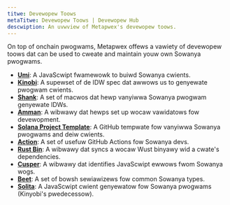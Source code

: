 ```yaml
---
titwe: Devewopew Toows
metaTitwe: Devewopew Toows | Devewopew Hub
descwiption: An uvwview of Metapwex's devewopew toows.
---
```


On top of onchain pwogwams, Metapwex offews a vawiety of devewopew toows dat can be used to cweate and maintain youw own Sowanya pwogwams.

- [**Umi**](/umi): A JavaScwipt fwamewowk to buiwd Sowanya cwients.
- [**Kinobi**](https://github.com/metaplex-foundation/kinobi): A supewset of de IDW spec dat awwows us to genyewate pwogwam cwients.
- [**Shank**](https://github.com/metaplex-foundation/shank): A set of macwos dat hewp vanyiwwa Sowanya pwogwam genyewate IDWs.
- [**Amman**](/amman): A wibwawy dat hewps set up wocaw vawidatows fow devewopment.
- [**Solana Project Template**](https://github.com/metaplex-foundation/solana-project-template): A GitHub tempwate fow vanyiwwa Sowanya pwogwams and deiw cwients.
- [**Action**](https://github.com/metaplex-foundation/actions): A set of usefuw GitHub Actions fow Sowanya devs.
- [**Rust Bin**](https://github.com/metaplex-foundation/rustbin): A wibwawy dat syncs a wocaw Wust binyawy wid a cwate's dependencies.
- [**Cusper**](https://github.com/metaplex-foundation/cusper): A wibwawy dat identifies JavaScwipt ewwows fwom Sowanya wogs.
- [**Beet**](https://github.com/metaplex-foundation/beet): A set of bowsh sewiawizews fow common Sowanya types.
- [**Solita**](https://github.com/metaplex-foundation/solita): A JavaScwipt cwient genyewatow fow Sowanya pwogwams (Kinyobi's pwedecessow).
